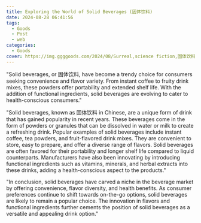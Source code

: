 ```yaml
---
title: Exploring the World of Solid Beverages (固体饮料)
date: 2024-08-28 06:41:56
tags:
  - Goods
  - Post
  - web
categories:
  - Goods
cover: https://img.ggggoods.com/2024/08/Surreal,science fiction,固体饮料,solid drink,technology,tech,diagrams,renderings,colors_20240830_00001_.png
---
```


"Solid beverages, or 固体饮料, have become a trendy choice for consumers seeking convenience and flavor variety. From instant coffee to fruity drink mixes, these powders offer portability and extended shelf life. With the addition of functional ingredients, solid beverages are evolving to cater to health-conscious consumers."

"Solid beverages, known as 固体饮料 in Chinese, are a unique form of drink that has gained popularity in recent years. These beverages come in the form of powders or granules that can be dissolved in water or milk to create a refreshing drink. Popular examples of solid beverages include instant coffee, tea powders, and fruit-flavored drink mixes. They are convenient to store, easy to prepare, and offer a diverse range of flavors. Solid beverages are often favored for their portability and longer shelf life compared to liquid counterparts. Manufacturers have also been innovating by introducing functional ingredients such as vitamins, minerals, and herbal extracts into these drinks, adding a health-conscious aspect to the products."

"In conclusion, solid beverages have carved a niche in the beverage market by offering convenience, flavor diversity, and health benefits. As consumer preferences continue to shift towards on-the-go options, solid beverages are likely to remain a popular choice. The innovation in flavors and functional ingredients further cements the position of solid beverages as a versatile and appealing drink option."
